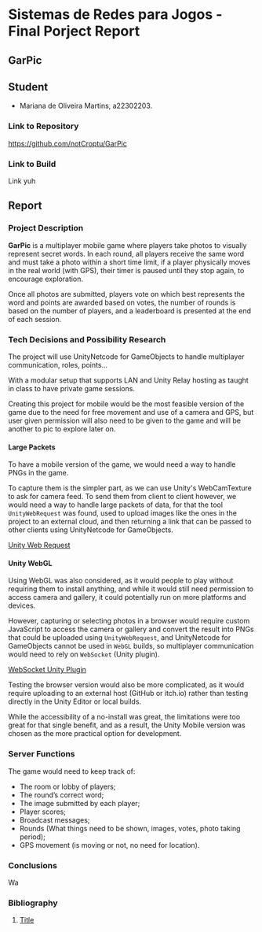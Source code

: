 # Sistemas de Redes para Jogos - Final Porject Report

## GarPic

## Student

- Mariana de Oliveira Martins, a22302203.

### Link to Repository

<https://github.com/notCroptu/GarPic>

### Link to Build

Link yuh

## **Report**

### Project Description

**GarPic** is a multiplayer mobile game where players take photos to visually represent secret words. In each round, all players receive the same word and must take a photo within a short time limit, if a player physically moves in the real world (with GPS), their timer is paused until they stop again, to encourage exploration.

Once all photos are submitted, players vote on which best represents the word and points are awarded based on votes, the number of rounds is based on the number of players, and a leaderboard is presented at the end of each session.

### Tech Decisions and Possibility Research

The project will use UnityNetcode for GameObjects to handle multiplayer communication, roles, points...

With a modular setup that supports LAN and Unity Relay hosting as taught in class to have private game sessions.

Creating this project for mobile would be the most feasible version of the game due to the need for free movement and use of a camera and GPS, but user given permission will also need to be given to the game and will be another to pic to explore later on.

#### Large Packets

To have a mobile version of the game, we would need a way to handle PNGs in the game.

To capture them is the simpler part, as we can use Unity's WebCamTexture to ask for camera feed. To send them from client to client however, we would need a way to handle large packets of data, for that the tool `UnityWebRequest` was found, used to upload images like the ones in the project to an external cloud, and then returning a link that can be passed to other clients using UnityNetcode for GameObjects.

[Unity Web Request](https://docs.unity3d.com/ScriptReference/Networking.UnityWebRequest.html)

#### Unity WebGL

Using WebGL was also considered, as it would people to play without requiring them to install anything, and while it would still need permission to access camera and gallery, it could potentially run on more platforms and devices.

However, capturing or selecting photos in a browser would require custom JavaScript to access the camera or gallery and convert the result into PNGs that could be uploaded using `UnityWebRequest`, and UnityNetcode for GameObjects cannot be used in `WebGL` builds, so multiplayer communication would need to rely on `WebSocket` (Unity plugin).

[WebSocket Unity Plugin](https://github.com/endel/NativeWebSocket)

Testing the browser version would also be more complicated, as it would require uploading to an external host (GitHub or itch.io) rather than testing directly in the Unity Editor or local builds.

While the accessibility of a no-install was great, the limitations were too great for that single benefit, and as a result, the Unity Mobile version was chosen as the more practical option for development.

### Server Functions

The game would need to keep track of:

- The room or lobby of players;
- The round’s correct word;
- The image submitted by each player;
- Player scores;
- Broadcast messages;
- Rounds (What things need to be shown, images, votes, photo taking period);
- GPS movement (is moving or not, no need for location).

### Conclusions

Wa

### **Bibliography**

1. [Title](link)
